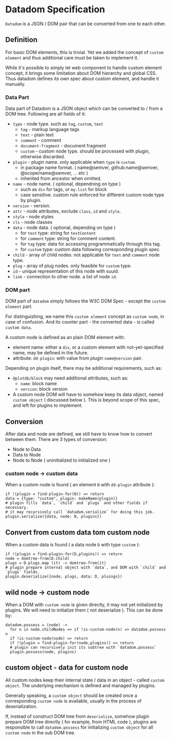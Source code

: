 # Datadom Specification

`Datadom` is a JSON / DOM pair that can be converted from one to each other.


## Definition

For basic DOM elements, this is trivial. Yet we added the concept of `custom element` and thus additional care must be taken to implement it.

While it's possible to simply let web component to handle custom element concept, it brings some limitation about DOM hierarchy and global CSS. Thus datadom defines its own spec about custom element, and handle it manually.


### Data Part 

Data part of Datadom is a JSON object which can be converted to / from a DOM tree. Following are all fields of it:

 - `type` - node type. such as `tag`, `custom`, `text`
    - `tag` - markup language tags
    - `text` - plain text
    - `comment` - comment
    - `document-fragment` - document fragment
    - `custom` - custom node type. should be processed with plugin, otherwise discarded.
 - `plugin` - plugin name. only applicable when `type` is `custom`.
    - in package name format. ( name@semver, github:name@semver, @scope/name@semver, ... etc )
    - inherited from ancestor when omitted.
 - `name` - node name. ( optional, dependning on type )
    - such as `div` for tags, or `my-list` for block
    - case sensitive. custom rule enforced for different custom node type by plugin.
 - `version` - version.
 - `attr` - node attributes, exclude `class`, `id` and `style`.
 - `style` - node styles
 - `cls` - node classes
 - `data` - node data. ( optional, depending on type )
   - for `text` type: string for `textContent`
   - for `comment` type: string for comment content.
   - for `tag` type: data for accessing programmatically through this tag.
   - for `custom` type: custom data following corresponding plugin spec.
 - `child` - array of child nodes. not applicable for `text` and `comment` node type.
 - `plug` - array of plug nodes. only feasible for `custom` type.
 - `id` - unique representation of this node with suuid.
 - `link` - connection to other node. a list of node `id`.


### DOM part

DOM part of `datadom` simply follows the W3C DOM Spec - except the `custom element` part.

For distinguishing, we name this `custom element` concept as `custom node`, in case of confusion. And its counter part - the converted data - is called `custom data`.

A custom node is defined as an plain DOM element with:

 - element name: either a `div`, or a custom element with not-yet-specified name, may be defined in the future.
 - attribute: `dd-plugin`: with value from plugin `name@version` pair.

Depending on plugin itself, there may be additional requirements, such as:
 - `@plotdb/block` may need additional attributes, such as:
   - `name`: block name
   - `version`: block version
 - A custom node DOM will have to somehow keep its data object, named `custom object` ( discussed below ). This is beyond scope of this spec, and left for plugins to implement.


## Conversion

After data and node are defined, we still have to know how to convert between them. There are 3 types of conversion:

 - Node to Data
 - Data to Node
 - Node to Node ( uninitialized to initialized one )


### custom node → custom data

When a custom node is found ( an element `N` with `dd-plugin` attribute ):

    if !(plugin = find-plugin-for(N)) => return
    data = {type: "custom", plugin: makeName(plugin)}
    # plugin fills `data`, `child` and `plugs` and other fields if necessary.
    # it may recursively call `datadom.serialize` for doing this job.
    plugin.serialize({data, node: N, plugins})


## Convert from custom data tom custom node

When a custom data is found ( a data node `D` with type `custom` ):

    if !(plugin = find-plugin-for(D,plugins)) => return
    node = domtree-from(D.child)
    plugs = D.plugs.map (it) -> domtree-from(it)
    # plugin prepare internal object with `data`, and DOM with `child` and `plugs` fields.
    plugin.deserialize({node, plugs, data: D, pluings})


## wild node → custom node

When a DOM with `custom node` is given directly, it may not yet initialized by plugins. We will need to initialize them ( not deserialize ). This can be done by:

    datadom.possess = (node) ->
      for n in node.childNodes => if !is-custom-node(n) => datadom.possess n 
      if !is-custom-node(node) => return
      if !(plugin = find-plugin-for(node,plugins)) => return
      # plugin can recursively init its subtree with `datadom.possess`
      plugin.possess(node, plugins)
  

## custom object - data for custom node

All custom nodes keep their internal state / data in an object - called `custom object`. The underlying mechanism is defined and managed by plugins.

Generally speaking, a `custom object` should be created once a corresponding `custom node` is available, usually in the process of deserialization.

If, instead of construct DOM tree from `deserialize`, somehow plugin prepare DOM tree directly ( for example, from HTML code ), plugins are responsible to call `datadom.possess` for initializing `custom object` for all `custom node` in the sub DOM tree.
